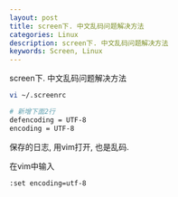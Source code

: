 ```yaml
---
layout: post
title: screen下. 中文乱码问题解决方法
categories: Linux
description: screen下. 中文乱码问题解决方法
keywords: Screen, Linux
---
```


screen下. 中文乱码问题解决方法

```bash
vi ~/.screenrc
```


```bash
# 新增下面2行
defencoding = UTF-8
encoding = UTF-8
```

保存的日志, 用vim打开, 也是乱码. 

在vim中输入

```bash
:set encoding=utf-8

```

    

